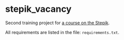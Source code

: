 # stepik_vacancy
Second training project for [a course on the Stepik](<https://stepik.org/course/63298>).

All requirements are listed in the file: `requirements.txt`.
